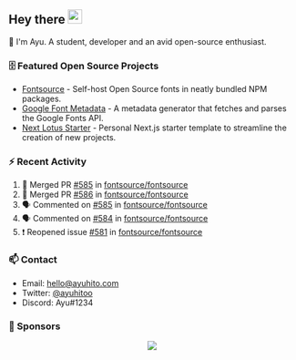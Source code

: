 ## Hey there <img src="https://media.giphy.com/media/hvRJCLFzcasrR4ia7z/giphy.gif" width="25" height="25">

📝 I'm Ayu. A student, developer and an avid open-source enthusiast.

### 🗄 Featured Open Source Projects

- [Fontsource](https://github.com/fontsource/fontsource) - Self-host Open Source fonts in neatly bundled NPM packages.
- [Google Font Metadata](https://github.com/fontsource/google-font-metadata) - A metadata generator that fetches and parses the Google Fonts API.
- [Next Lotus Starter](https://github.com/DecliningLotus/next-lotus-starter) - Personal Next.js starter template to streamline the creation of new projects.

### ⚡ Recent Activity

<!--START_SECTION:activity-->

1. 🎉 Merged PR [#585](https://github.com/fontsource/fontsource/pull/585) in [fontsource/fontsource](https://github.com/fontsource/fontsource)
2. 🎉 Merged PR [#586](https://github.com/fontsource/fontsource/pull/586) in [fontsource/fontsource](https://github.com/fontsource/fontsource)
3. 🗣 Commented on [#585](https://github.com/fontsource/fontsource/issues/585) in [fontsource/fontsource](https://github.com/fontsource/fontsource)
4. 🗣 Commented on [#584](https://github.com/fontsource/fontsource/issues/584) in [fontsource/fontsource](https://github.com/fontsource/fontsource)
5. ❗️ Reopened issue [#581](https://github.com/fontsource/fontsource/issues/581) in [fontsource/fontsource](https://github.com/fontsource/fontsource)
<!--END_SECTION:activity-->

### 📫 Contact

- Email: hello@ayuhito.com
- Twitter: [@ayuhitoo](https://twitter.com/ayuhitoo)
- Discord: Ayu#1234


### :sparkling_heart: Sponsors

<p align="center">
  <a href="https://cdn.jsdelivr.net/gh/ayuhito/ayuhito/sponsors.svg">
    <img src='https://cdn.jsdelivr.net/gh/ayuhito/ayuhito/sponsors.svg'/>
  </a>
</p>